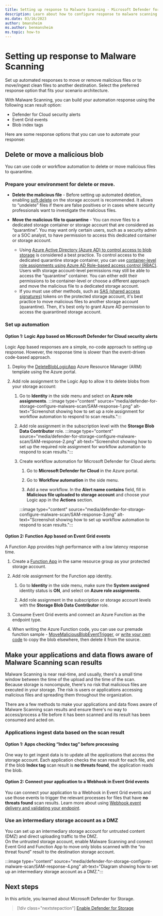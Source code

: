 ```yaml
---
title: Setting up response to Malware Scanning - Microsoft Defender for Cloud
description: Learn about how to configure response to malware scanning to prevent harmful files from being uploaded to Azure Storage.
ms.date: 03/16/2023
author: bmansheim
ms.author: benmansheim
ms.topic: how-to
---
```


# Setting up response to Malware Scanning

Set up automated responses to move or remove malicious files or to move/ingest clean files to another destination. Select the preferred response option that fits your scenario architecture.  

With Malware Scanning, you can build your automation response using the following scan result option: 

- Defender for Cloud security alerts
- Event Grid events
- Blob index tags

Here are some response options that you can use to automate your response:

## Delete or move a malicious blob

You can use code or workflow automation to delete or move malicious files to quarantine.

### Prepare your environment for delete or move.

- **Delete the malicious file** - Before setting up automated deletion, enabling [soft delete](../storage/blobs/soft-delete-blob-overview.md) on the storage account is recommended. It allows to “undelete” files if there are false positives or in cases where security professionals want to investigate the malicious files.

- **Move the malicious file to quarantine** - You can move files to a dedicated storage container or storage account that are considered as “quarantine”.
You may want only certain users, such as a security admin or a SOC analyst, to have permission to access this dedicated container or storage account.
    - Using [Azure Active Directory (Azure AD) to control access to blob storage](../storage/blobs/authorize-access-azure-active-directory.md) is considered a best practice. To control access to the dedicated quarantine storage container, you can use [container-level role assignments using Azure AD Role-based access control (RBAC)](../storage/blobs/authorize-access-azure-active-directory.md). Users with storage account-level permissions may still be able to access the “quarantine” container. You can either edit their permissions to be container-level or choose a different approach and move the malicious file to a dedicated storage account.
    - If you must use other methods, such as [SAS (shared access signatures)](../storage/common/storage-sas-overview.md) tokens on the protected storage account, it's best practice to move malicious files to another storage account (quarantine). Then, it's best only to grant Azure AD permission to access the quarantined storage account.

### Set up automation

#### Option 1: Logic App based on Microsoft Defender for Cloud security alerts

Logic App based responses are a simple, no-code approach to setting up response. However, the response time is slower than the event-driven code-based approach.

1. Deploy the [DeleteBlobLogicApp](https://portal.azure.com/#create/Microsoft.Template/uri/https%3A%2F%2Fstorageantimalwareprev.blob.core.windows.net%2Fworkflows%2FDeleteBlobLogicApp-template.json****) Azure Resource Manager (ARM) template using the Azure portal.

1. Add role assignment to the Logic App to allow it to delete blobs from your storage account:
    1. Go to **Identity** in the side menu and select on **Azure role assignments**.
        :::image type="content" source="media/defender-for-storage-configure-malware-scan/SAM-response-1.png" alt-text="Screenshot showing how to set up a role assignment for workflow automation to respond to scan results.":::
    1. Add role assignment in the subscription level with the **Storage Blob Data Contributor** role.
        :::image type="content" source="media/defender-for-storage-configure-malware-scan/SAM-response-2.png" alt-text="Screenshot showing how to set up the required role assignment for workflow automation to respond to scan results.":::
    1. Create workflow automation for Microsoft Defender for Cloud alerts:

        1. Go to **Microsoft Defender for Cloud** in the Azure portal.
        
        1. Go to **Workflow automation** in the side menu.
        1. Add a new workflow. In the **Alert name contains** field, fill in **Malicious file uploaded to storage account** and choose your Logic app in the **Actions** section.

        :::image type="content" source="media/defender-for-storage-configure-malware-scan/SAM-response-3.png" alt-text="Screenshot showing how to set up workflow automation to respond to scan results.":::

#### Option 2: Function App based on Event Grid events

A Function App provides high performance with a low latency response time.

1. Create a [Function App](../azure-functions/functions-overview.md) in the same resource group as your protected storage account.

1. Add role assignment for the Function app identity.

    1. Go to **Identity** in the side menu, make sure the **System assigned** identity status is **ON**, and select on **Azure role assignments**.

    1. Add role assignment in the subscription or storage account levels with the **Storage Blob Data Contributor** role.

1. Consume Event Grid events and connect an Azure Function as the endpoint type.

1. When writing the Azure Function code, you can use our premade function sample - [MoveMaliciousBlobEventTrigger](https://storageantimalwareprev.blob.core.windows.net/samples/MoveMaliciousBlobEventTrigger.cs), or [write your own code](../storage/blobs/storage-blob-copy.md) to copy the blob elsewhere, then delete it from the source.

## Make your applications and data flows aware of Malware Scanning scan results

Malware Scanning is near real-time, and usually, there's a small time window between the time of the upload and the time of the scan.  
Because storage is noncompute, there's no risk that malicious files are executed in your storage. The risk is users or applications accessing malicious files and spreading them throughout the organization.

There are a few methods to make your applications and data flows aware of Malware Scanning scan results and ensure there's no way to access/process a file before it has been scanned and its result has been consumed and acted on.

### Applications ingest data based on the scan result

#### Option 1: Apps checking “Index tag” before processing

One way to get ingest data is to update all the applications that access the storage account. Each application checks the scan result for each file, and if the blob **Index tag** scan result is **no threats found**, the application reads the blob.

#### Option 2: Connect your application to a Webhook in Event Grid events

You can connect your application to a Webhook in Event Grid events and use those events to trigger the relevant processes for files that have **no threats found** scan results.
Learn more about using [Webhook event delivery and validating your endpoint](../event-grid/webhook-event-delivery.md).

### Use an intermediary storage account as a DMZ

You can set up an intermediary storage account for untrusted content (DMZ) and direct uploading traffic to the DMZ.  
On the untrusted storage account, enable Malware Scanning and connect Event Grid and Function App to move only blobs scanned with the “no threat found” result to the destination storage account.

:::image type="content" source="media/defender-for-storage-configure-malware-scan/SAM-response-4.png" alt-text="Diagram showing how to set up an intermediary storage account as a DMZ.":::

## Next steps

In this article, you learned about Microsoft Defender for Storage.

> [!div class="nextstepaction"]
> [Enable Defender for Storage](enable-enhanced-security.md)
